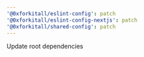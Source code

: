 ```yaml
---
'@0xforkitall/eslint-config': patch
'@0xforkitall/eslint-config-nextjs': patch
'@0xforkitall/shared-config': patch
---
```


Update root dependencies
